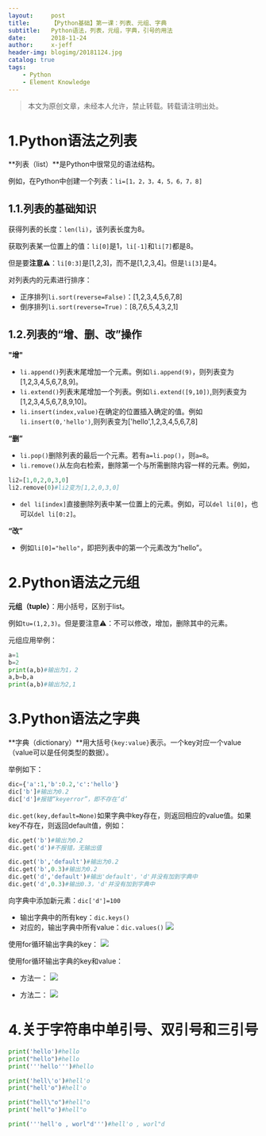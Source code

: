 ```yaml
---
layout:     post
title:      【Python基础】第一课：列表、元组、字典
subtitle:   Python语法，列表，元组，字典，引号的用法
date:       2018-11-24
author:     x-jeff
header-img: blogimg/20181124.jpg
catalog: true
tags:
    - Python
    - Element Knowledge
---
```

>本文为原创文章，未经本人允许，禁止转载。转载请注明出处。

# 1.Python语法之列表
**列表（list）**是Python中很常见的语法结构。

例如，在Python中创建一个列表：`li=[1，2，3，4，5，6，7，8]`

## 1.1.列表的基础知识

获得列表的长度：`len(li)`，该列表长度为8。

获取列表某一位置上的值：`li[0]`是1，`li[-1]`和`li[7]`都是8。

但是要**注意**⚠️：`li[0:3]`是[1,2,3]，而不是[1,2,3,4]。但是`li[3]`是4。

对列表内的元素进行排序：

* 正序排列`li.sort(reverse=False)`：[1,2,3,4,5,6,7,8]
* 倒序排列`li.sort(reverse=True)`：[8,7,6,5,4,3,2,1]

## 1.2.列表的“增、删、改”操作
**"增"**

* `li.append()`列表末尾增加一个元素。例如`li.append(9)`，则列表变为[1,2,3,4,5,6,7,8,9]。
* `li.extend()`列表末尾增加一个列表。例如`li.extend([9,10])`,则列表变为[1,2,3,4,5,6,7,8,9,10]。
* `li.insert(index,value)`在确定的位置插入确定的值。例如`li.insert(0,'hello')`,则列表变为['hello',1,2,3,4,5,6,7,8]

**“删”**

* `li.pop()`删除列表的最后一个元素。若有`a=li.pop()`，则`a=8`。
* `li.remove()`从左向右检索，删除第一个与所需删除内容一样的元素。例如，

~~~python
li2=[1,0,2,0,3,0]
li2.remove(0)#li2变为[1,2,0,3,0]
~~~

* `del li[index]`直接删除列表中某一位置上的元素。例如，可以`del li[0]`，也可以`del li[0:2]`。

**“改”**

* 例如`li[0]="hello"`，即把列表中的第一个元素改为“hello”。

# 2.Python语法之元组
**元组（tuple）**：用小括号，区别于list。

例如`tu=(1,2,3)`。但是要注意⚠️：不可以修改，增加，删除其中的元素。

元组应用举例：

~~~python
a=1
b=2
print(a,b)#输出为1，2
a,b=b,a
print(a,b)#输出为2,1
~~~

# 3.Python语法之字典
**字典（dictionary）**用大括号`{key:value}`表示。一个key对应一个value（value可以是任何类型的数据）。

举例如下：

~~~python
dic={'a':1,'b':0.2,'c':'hello'}
dic['b']#输出为0.2
dic['d']#报错“keyerror”，即不存在‘d’
~~~

`dic.get(key,default=None)`如果字典中key存在，则返回相应的value值。如果key不存在，则返回default值，例如：

~~~python
dic.get('b')#输出为0.2
dic.get('d')#不报错，无输出值

dic.get('b','default')#输出为0.2
dic.get('b',0.3)#输出为0.2
dic.get('d','default')#输出'default'，'d'并没有加到字典中
dic.get('d',0.3)#输出0.3，'d'并没有加到字典中
~~~

向字典中添加新元素：`dic['d']=100`

* 输出字典中的所有key：`dic.keys()`
* 对应的，输出字典中所有value：`dic.values()`
![](https://ws4.sinaimg.cn/large/006tNbRwly1fxlqlfl7cwj30f203m0t8.jpg)

使用for循环输出字典的key：
![](https://ws4.sinaimg.cn/large/006tNbRwly1fxlqt74wmzj308u0503yn.jpg)

使用for循环输出字典的key和value：

* 方法一：
![](https://ws1.sinaimg.cn/large/006tNbRwly1fxlqy1svv1j30c005cjrm.jpg)


* 方法二：
![](https://ws3.sinaimg.cn/large/006tNbRwly1fxlr44vul3j30b4054dg1.jpg)

# 4.关于字符串中单引号、双引号和三引号
~~~python
print('hello')#hello
print("hello")#hello
print('''hello''')#hello

print('hell\'o')#hell'o
print("hell'o")#hell'o

print("hell\"o")#hell"o
print('hell"o')#hell"o

print('''hell'o , worl"d''')#hell'o , worl"d
~~~